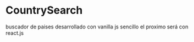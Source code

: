 # CountrySearch
buscador de paises desarrollado con vanilla js sencillo el proximo será con react.js
